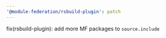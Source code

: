 ```yaml
---
'@module-federation/rsbuild-plugin': patch
---
```


fix(rsbuild-plugin): add more MF packages to `source.include`
